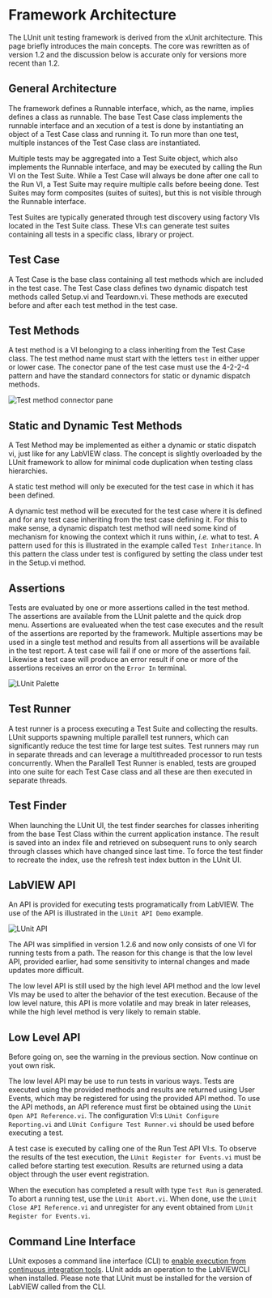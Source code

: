 # Framework Architecture

The LUnit unit testing framework is derived from the xUnit architecture.
This page briefly introduces the main concepts.
The core was rewritten as of version 1.2 and the discussion below is accurate only for versions more recent than 1.2.

## General Architecture

The framework defines a Runnable interface, which, as the name, implies defines a class as runnable.
The base Test Case class implements the runnable interface and an xecution of a test is done by instantiating an object of a Test Case class and running it.
To run more than one test, multiple instances of the Test Case class are instantiated.

Multiple tests may be aggregated into a Test Suite object, which also implements the Runnable interface, and may be executed by calling the Run VI on the Test Suite.
While a Test Case will always be done after one call to the Run VI, a Test Suite may require multiple calls before beeing done.
Test Suites may form composites (suites of suites), but this is not visible through the Runnable interface.

Test Suites are typically generated through test discovery using factory VIs located in the Test Suite class. 
These VI:s can generate test suites containing all tests in a specific class, library or project.

## Test Case

A Test Case is the base class containing all test methods which are included in the test case.
The Test Case class defines two dynamic dispatch test methods called Setup.vi and Teardown.vi.
These methods are executed before and after each test method in the test case.

## Test Methods

A test method is a VI belonging to a class inheriting from the Test Case class.
The test method name must start with the letters `test` in either upper or lower case.
The conector pane of the test case must use the 4-2-2-4 pattern and have the standard connectors for static or dynamic dispatch methods.

![Test method connector pane](img/test_method_connector_pane.png)

## Static and Dynamic Test Methods

A Test Method may be implemented as either a dynamic or static dispatch vi, just like for any LabVIEW class.
The concept is slightly overloaded by the LUnit framework to allow for minimal code duplication when testing class hierarchies.

A static test method will only be executed for the test case in which it has been defined.

A dynamic test method will be executed for the test case where it is defined and for any test case inheriting from the test case defining it.
For this to make sense, a dynamic dispatch test method will need some kind of mechanism for knowing the context which it runs within, *i.e.* what to test.
A pattern used for this is illustrated in the example called `Test Inheritance`.
In this pattern the class under test is configured by setting the class under test in the Setup.vi method.

## Assertions

Tests are evaluated by one or more assertions called in the test method.
The assertions are available from the LUnit palette and the quick drop menu.
Assertions are evalueated when the test case executes and the result of the assertions are reported by the framework.
Multiple assertions may be used in a single test method and results from all assertions will be available in the test report.
A test case will fail if one or more of the assertions fail.
Likewise a test case will produce an error result if one or more of the assertions receives an error on the `Error In` terminal.

![LUnit Palette](img/LUnit_palette.PNG)

## Test Runner

A test runner is a process executing a Test Suite and collecting the results.
LUnit supports spawning multiple parallell test runners, which can significantly reduce the test time for large test suites.
Test runners may run in separate threads and can leverage a multithreaded processor to run tests concurrently.
When the Parallell Test Runner is enabled, tests are grouped into one suite for each Test Case class and all these are then executed in separate threads.

## Test Finder

When launching the LUnit UI, the test finder searches for classes inheriting from the base Test Class within the current application instance.
The result is saved into an index file and retrieved on subsequent runs to only search through classes which have changed since last time.
To force the test finder to recreate the index, use the refresh test index button in the LUnit UI.

## LabVIEW API

An API is provided for executing tests programatically from LabVIEW.
The use of the API is illustrated in the `LUnit API Demo` example.

![LUnit API](img/LUnit_api.PNG)

The API was simplified in version 1.2.6 and now only consists of one VI for running tests from a path.
The reason for this change is that the low level API, provided earlier, had some sensitivity to internal changes and made updates more difficult.

The low level API is still used by the high level API method and the low level VIs may be used to alter the behavior of the test execution.
Because of the low level nature, this API is more volatile and may break in later releases, while the high level method is very likely to remain stable.

## Low Level API

Before going on, see the warning in the previous section.
Now continue on yout own risk.

The low level API may be use to run tests in various ways.
Tests are executed using the provided methods and results are returned using User Events, which may be registered for using the provided API method.
To use the API methods, an API reference must first be obtained using the `LUnit Open API Reference.vi`.
The configuration VI:s `LUnit Configure Reporting.vi` and `LUnit Configure Test Runner.vi`  should be used before executing a test.

A test case is executed by calling one of the Run Test API VI:s.
To observe the results of the test execution, the `LUnit Register for Events.vi` must be called before starting test execution.
Results are returned using a data object through the user event registration.

When the execution has completed a result with type `Test Run` is generated.
To abort a running test, use the `LUnit Abort.vi`.
When done, use the `LUnit Close API Reference.vi` and unregister for any event obtained from `LUnit Register for Events.vi`.

## Command Line Interface

LUnit exposes a command line interface (CLI) to [enable execution from continuous integration tools](../30_CI%20Integration/CI%20Integration.md).
LUnit adds an operation to the LabVIEWCLI when installed.
Please note that LUnit must be installed for the version of LabVIEW called from the CLI.
